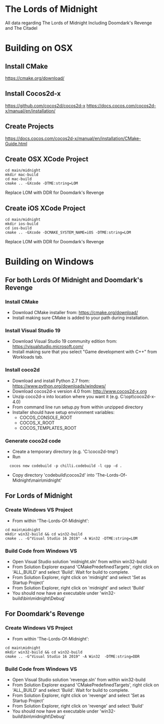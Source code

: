 # The Lords of Midnight
All data regarding The Lords of Midnight
Including Doomdark's Revenge and The Citadel

# Building on OSX

## Install CMake
https://cmake.org/download/

## Install Cocos2d-x
https://github.com/cocos2d/cocos2d-x
https://docs.cocos.com/cocos2d-x/manual/en/installation/

## Create Projects
https://docs.cocos.com/cocos2d-x/manual/en/installation/CMake-Guide.html

## Create OSX XCode Project
```
cd main/midnight
mkdir mac-build
cd mac-build
cmake .. -GXcode -DTME:string=LOM
```

Replace LOM with DDR for Doomdark's Revenge

## Create iOS XCode Project
```
cd main/midnight
mkdir ios-build
cd ios-build
cmake .. -GXcode -DCMAKE_SYSTEM_NAME=iOS -DTME:string=LOM
```

Replace LOM with DDR for Doomdark's Revenge

# Building on Windows

## For both Lords Of Midnight and Doomdark's Revenge

### Install CMake

- Download CMake installer from: https://cmake.org/download/
- Install making sure CMake is added to your path during installation.

### Install Visual Studio 19

- Download Visual Studio 19 community edition from: https://visualstudio.microsoft.com/
- Install making sure that you select "Game development with C++" from Workloads tab.

### Install coco2d

- Download and install Python 2.7 from: https://www.python.org/downloads/windows/
- Download cocos2d-x version 4.0 from: http://www.cocos2d-x.org
- Unzip coco2d-x into location where you want it (e.g. C:\opt\coco2d-x-4.0)
- From command line run setup.py from within unzipped directory
- Installer should have setup environment variables:
  - COCOS_CONSOLE_ROOT
  - COCOS_X_ROOT
  - COCOS_TEMPLATES_ROOT

### Generate coco2d code

- Create a temporary directory (e.g. 'C:\coco2d-tmp')
- Run
```
  cocos new codebuild -p chilli.codebuild -l cpp -d .
```
- Copy directory 'codebuild\cocos2d' into 'The-Lords-Of-Midnight\main\midnight'

## For Lords of Midnight

### Create Windows VS Project
- From within 'The-Lords-Of-Midnight':
```
cd main\midnight
mkdir win32-build && cd win32-build
cmake .. -G"Visual Studio 16 2019" -A Win32 -DTME:string=LOM
```
### Build Code from Windows VS

- Open Visual Studio solution 'midnight.sln' from within win32-build
- From Solution Explorer expand 'CMakePredefinedTargets', right click on 'ALL_BUILD' and select 'Build'. Wait for build to complete.
- From Solution Explorer, right click on 'midnight' and select 'Set as Startup Project'
- From Solution Explorer, right click on 'midnight' and select 'Build'
- You should now have an executable under 'win32-build\bin\midnight\Debug'


## For Doomdark's Revenge

### Create Windows VS Project
- From within 'The-Lords-Of-Midnight':
```
cd main\midnight
mkdir win32-build && cd win32-build
cmake .. -G"Visual Studio 16 2019" -A Win32  -DTME:string=DDR
```
### Build Code from Windows VS

- Open Visual Studio solution 'revenge.sln' from within win32-build
- From Solution Explorer expand 'CMakePredefinedTargets', right click on 'ALL_BUILD' and select 'Build'. Wait for build to complete.
- From Solution Explorer, right click on 'revenge' and select 'Set as Startup Project'
- From Solution Explorer, right click on 'revenge' and select 'Build'
- You should now have an executable under 'win32-build\bin\midnight\Debug'
